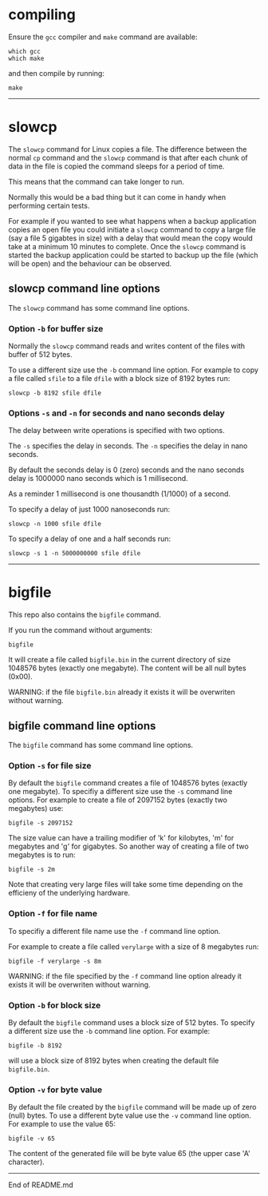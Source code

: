 # compiling

Ensure the `gcc` compiler and `make` command are available:

```
which gcc
which make
```

and then compile by running:

```
make
```

----------------------------------------------------------------------------------------


# slowcp

The `slowcp` command for Linux copies a file. The difference between the normal `cp` command and
the `slowcp` command is that after each chunk of data in the file is copied the command
sleeps for a period of time.

This means that the command can take longer to run.

Normally this would be a bad thing but it can come in handy when performing certain tests.

For example if you wanted to see what happens when a backup application copies an open file you could
initiate a `slowcp` command to copy a large file (say a file 5 gigabtes in size) with a delay that would
mean the copy would take at a minimum 10 minutes to complete. Once the `slowcp` command is started the
backup application could be started to backup up the file (which will be open) and the behaviour
can be observed.

## slowcp command line options

The `slowcp` command has some command line options.

### Option `-b` for buffer size

Normally the `slowcp` command reads and writes content of the files with buffer of 512 bytes.

To use a different size use the `-b` command line option. For example to copy a file called
`sfile` to a file `dfile` with a block size of 8192 bytes run:

```
slowcp -b 8192 sfile dfile
```

### Options `-s` and `-n` for seconds and nano seconds delay

The delay between write operations is specified with two options.

The `-s` specifies the delay in seconds. The `-n` specifies the delay in nano seconds.

By default the seconds delay is 0 (zero) seconds and the nano seconds delay is 1000000 nano seconds which is 1 millisecond.

As a reminder 1 millisecond is one thousandth (1/1000) of a second.

To specify a delay of just 1000 nanoseconds run:

```
slowcp -n 1000 sfile dfile
```

To specify a delay of one and a half seconds run:

```
slowcp -s 1 -n 5000000000 sfile dfile
```

------------------------------------------------------------------------------

# bigfile

This repo also contains the `bigfile` command.

If you run the command without arguments:

```
bigfile
```

It will create a file called `bigfile.bin` in the current directory of size 1048576 bytes (exactly one megabyte). The content
will be all null bytes (0x00).

WARNING: if the file `bigfile.bin` already it exists it will be overwriten without warning.

## bigfile command line options

The `bigfile` command has some command line options.

### Option `-s` for file size

By default the `bigfile` command creates a file of 1048576 bytes (exactly one megabyte). To specifiy a different size
use the `-s` command line options. For example to create a file of 2097152 bytes (exactly two megabytes) use:

```
bigfile -s 2097152
```

The size value can have a trailing modifier of 'k' for kilobytes, 'm' for megabytes and 'g' for gigabytes. So another way
of creating a file of two megabytes is to run:

```
bigfile -s 2m
```

Note that creating very large files will take some time depending on the efficieny of the underlying hardware.

### Option `-f` for file name

To specifiy a different file name use the `-f` command line option.

For example to create a file called `verylarge` with a size of 8 megabytes run:

```
bigfile -f verylarge -s 8m
```

WARNING: if the file specified by the `-f` command line option already it exists it will be overwriten without warning.

### Option `-b` for block size

By default the `bigfile` command uses a block size of 512 bytes. To specify a different size use the
`-b` command line option. For example:

```
bigfile -b 8192
```

will use a block size of 8192 bytes when creating the default file `bigfile.bin`.

### Option `-v` for byte value

By default the file created by the `bigfile` command will be made up of zero (null) bytes. To use a different
byte value use the `-v` command line option. For example to use the value 65:

```
bigfile -v 65
```

The content of the generated file will be byte value 65 (the upper case 'A' character).

----------------
End of README.md
